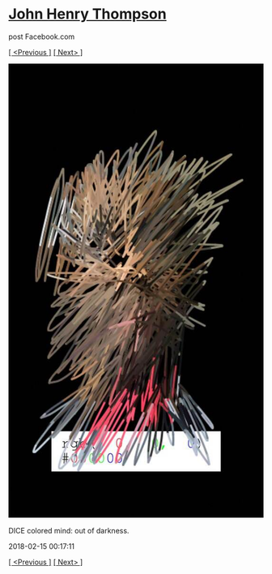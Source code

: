 # [John Henry Thompson](../README.md)
post Facebook.com

[[ <Previous ]](2018-02-15-1.md) [[ Next> ]](2018-02-14-1.md)

[![](../media/2018-02-15/Timeline-Photos-DICE-colored-mind-out-of-darkness.jpg)](../README.md)

DICE colored mind: out of darkness.

2018-02-15 00:17:11

[[ <Previous ]](2018-02-15-1.md) [[ Next> ]](2018-02-14-1.md)